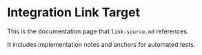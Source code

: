 # Integration Link Target

This is the documentation page that `link-source.md` references.

It includes implementation notes and anchors for automated tests.
